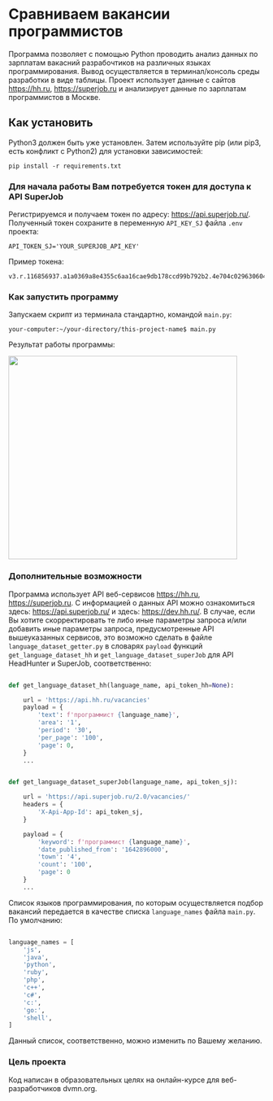 # Сравниваем вакансии программистов

Программа позволяет с помощью Python проводить анализ данных по зарплатам вакасний разрабочтиков на различных языках программирования.
Вывод осуществляется в терминал/консоль среды разработки в виде таблицы.
Проект использует данные с сайтов https://hh.ru, https://superjob.ru и анализирует данные по зарплатам программистов в Москве.

## Как установить

Python3 должен быть уже установлен. Затем используйте pip (или pip3, есть конфликт с Python2) для установки зависимостей:
```
pip install -r requirements.txt
```

### Для начала работы Вам потребуется токен для доступа к API SuperJob

Регистрируемся и получаем токен по адресу: https://api.superjob.ru/. Полученный токен сохраните в переменную `API_KEY_SJ` файла `.env` проекта:
```
API_TOKEN_SJ='YOUR_SUPERJOB_API_KEY'
```
Пример токена:
```
v3.r.116856937.a1a0369a8e4355c6aa16cae9db178ccd99b792b2.4e704c029630604c4b8020c1cea583e0592b2fde
```
### Как запустить программу 

Запускаем скрипт из терминала стандартно, командой `main.py`: 


```  
your-computer:~/your-directory/this-project-name$ main.py
```  
Результат работы программы:

<img src="https://i.postimg.cc/mDDX3Z6T/2022-02-27-23-01-23.png" width="450" height="400">

### Дополнительные возможности

Программа использует API веб-сервисов https://hh.ru, https://superjob.ru. 
С информацией о данных API можно ознакомиться здесь: https://api.superjob.ru/
и здесь: https://dev.hh.ru/.
В случае, если Вы хотите скорректировать те либо иные параметры запроса и/или добавить иные параметры запроса, предусмотренные API вышеуказанных сервисов, это возможно сделать в файле `language_dataset_getter.py` в словарях `payload` функций `get_language_dataset_hh` и `get_language_dataset_superJob` для API HeadHunter и SuperJob, соответственно:

```python

def get_language_dataset_hh(language_name, api_token_hh=None):

    url = 'https://api.hh.ru/vacancies'
    payload = {
        'text': f'программист {language_name}',
        'area': '1',
        'period': '30',
        'per_page': '100',
        'page': 0,
    }
    ...
```

```python

def get_language_dataset_superJob(language_name, api_token_sj):

    url = 'https://api.superjob.ru/2.0/vacancies/'
    headers = {
        'X-Api-App-Id': api_token_sj,
    }

    payload = {
        'keyword': f'программист {language_name}',
        'date_published_from': '1642896000',
        'town': '4',
        'count': '100',
        'page': 0
    }
    ...
```



Список языков программирования, по которым осуществляется подбор вакансий передается в качестве списка `language_names` файла `main.py`.
По умолчанию:

```python

language_names = [
    'js',
    'java',
    'python',
    'ruby',
    'php',
    'c++',
    'c#',
    'c:',
    'go:',
    'shell',
]
```
Данный список, соответственно, можно изменить по Вашему желанию. 

### Цель проекта
Код написан в образовательных целях на онлайн-курсе для веб-разработчиков dvmn.org.
